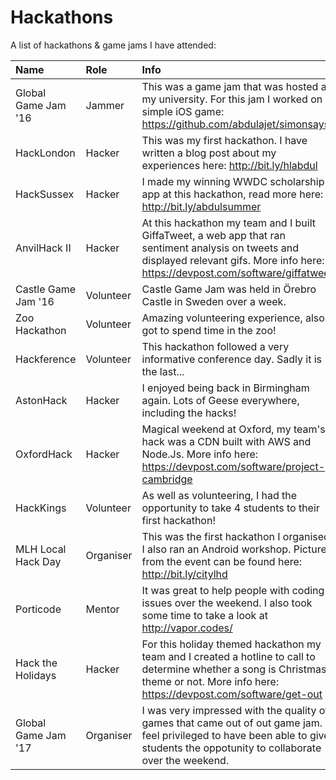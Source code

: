 # Hackathons
A list of hackathons & game jams I have attended:

| Name          | Role          | Info  |
|:------------- |:------------- |:----- |
| Global Game Jam '16 | Jammer   | This was a game jam that was hosted at my university. For this jam I worked on a simple iOS game: https://github.com/abdulajet/simonsays |
| HackLondon    | Hacker        | This was my first hackathon. I have written a blog post about my experiences here: http://bit.ly/hlabdul |
| HackSussex    | Hacker        | I made my winning WWDC scholarship app at this hackathon, read more here: http://bit.ly/abdulsummer |
| AnvilHack II  | Hacker        | At this hackathon my team and I built GiffaTweet, a web app that ran sentiment analysis on tweets and displayed relevant gifs. More info here: https://devpost.com/software/giffatweet |
| Castle Game Jam '16 | Volunteer | Castle Game Jam was held in Örebro Castle in Sweden over a week. |
| Zoo Hackathon | Volunteer     | Amazing volunteering experience, also got to spend time in the zoo! |
| Hackference   | Volunteer     | This hackathon followed a very informative conference day. Sadly it is the last...     |
| AstonHack     | Hacker        | I enjoyed being back in Birmingham again. Lots of Geese everywhere, including the hacks! |
| OxfordHack    | Hacker        | Magical weekend at Oxford, my team's hack was a CDN built with AWS and Node.Js. More info here: https://devpost.com/software/project-cambridge |
| HackKings     | Volunteer     | As well as volunteering, I had the opportunity to take 4 students to their first hackathon!|
| MLH Local Hack Day | Organiser | This was the first hackathon I organised. I also ran an Android workshop. Pictures from the event can be found here: http://bit.ly/citylhd |
| Porticode     | Mentor       | It was great to help people with coding issues over the weekend. I also took some time to take a look at http://vapor.codes/|
| Hack the Holidays | Hacker    | For this holiday themed hackathon my team and I created a hotline to call to determine whether a song is Christmas theme or not. More info here: https://devpost.com/software/get-out|
| Global Game Jam '17 | Organiser    | I was very impressed with the quality of games that came out of out game jam. I feel privileged to have been able to give students the oppotunity to collaborate over the weekend.  |



